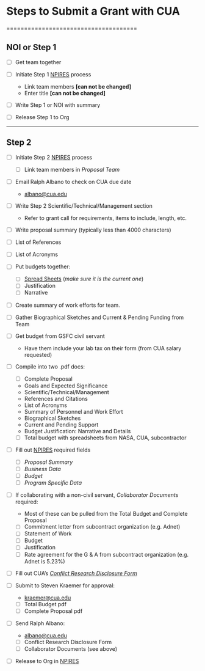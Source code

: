 # Steps to Submit a Grant with CUA
=====================================
## NOI or Step 1

- [ ] Get team together

- [ ] Initiate Step 1 [NPIRES](https://nspires.nasaprs.com/external/) process 
	- Link team members **[can not be changed]**
	- Enter title **[can not be changed]**

- [ ] Write Step 1 or NOI with summary

- [ ] Release Step 1 to Org

-------------------------------------
## Step 2

- [ ] Initiate Step 2 [NPIRES](https://nspires.nasaprs.com/external/) process
	- [ ] Link team members in *Proposal Team*

- [ ] Email Ralph Albano to check on CUA due date
	- albano@cua.edu

- [ ] Write Step 2 Scientific/Technical/Management section
	- Refer to grant call for requirements, items to include, length, etc.
	
- [ ] Write proposal summary (typically less than 4000 characters) 

- [ ] List of References  

- [ ] List of Acronyms 

- [ ] Put budgets together:
	- [ ] [Spread Sheets](https://github.com/MSKirk/CUA_Grant_Submit) (_make sure it is the current one_)
	- [ ] Justification
	- [ ] Narrative

- [ ] Create summary of work efforts for team.

- [ ] Gather Biographical Sketches and Current & Pending Funding from Team

- [ ] Get budget from GSFC civil servant
	- Have them include your lab tax on their form (from CUA salary requested)

- [ ] Compile into two .pdf docs:
    - [ ] Complete Proposal    
    + Goals and Expected Significance
    + Scientific/Technical/Management
    + References and Citations
    + List of Acronyms
    + Summary of Personnel and Work Effort
    + Biographical Sketches
    + Current and Pending Support
    + Budget Justification: Narrative and Details
    
    - [ ] Total budget with spreadsheets from NASA, CUA, subcontractor

- [ ] Fill out [NPIRES](https://nspires.nasaprs.com/external/) required fields
	- [ ] *Proposal Summary*
	- [ ] *Business Data*
	- [ ] *Budget*
	- [ ] *Program Specific Data*
	
- [ ] If collaborating with a non-civil servant, _Collaborator Documents_ required:
	- Most of these can be pulled from the Total Budget and Complete Proposal
	- [ ] Commitment letter from subcontract organization (e.g. Adnet)
	- [ ] Statement of Work 
	- [ ] Budget
	- [ ] Justification
	- [ ] Rate agreement for the G & A from subcontract organization (e.g. Adnet is 5.23%)

- [ ] Fill out CUA’s [*Conflict Research Disclosure Form*](https://github.com/MSKirk/CUA_Grant_Submit/blob/master/Conflicts%20Research%20Disclosure%20Form.docx)
 
- [ ] Submit to Steven Kraemer for approval:
	- kraemer@cua.edu
	- [ ] Total Budget pdf
	- [ ] Complete Proposal pdf

- [ ] Send Ralph Albano:
	- albano@cua.edu
	- [ ] Conflict Research Disclosure Form
	- [ ] Collaborator Documents (see above)

- [ ] Release to Org in [NPIRES](https://nspires.nasaprs.com/external/)

